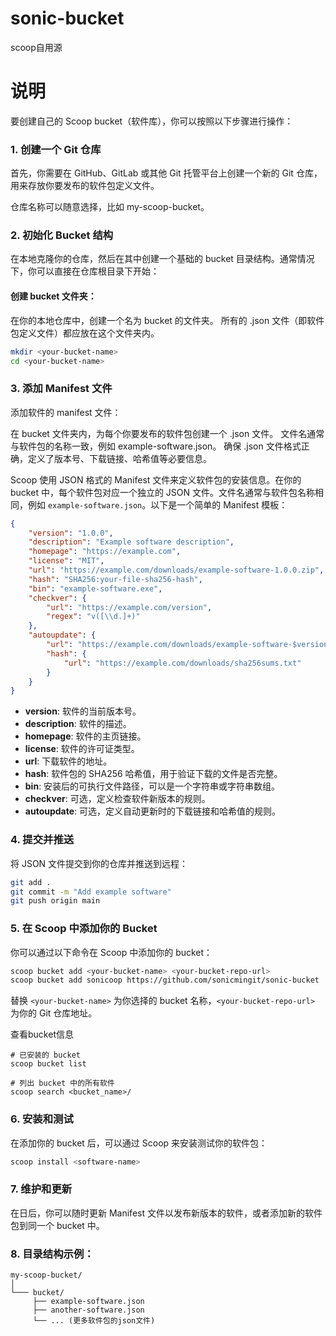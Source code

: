 # sonic-bucket
scoop自用源


# 说明
要创建自己的 Scoop bucket（软件库），你可以按照以下步骤进行操作：

### 1. 创建一个 Git 仓库

首先，你需要在 GitHub、GitLab 或其他 Git 托管平台上创建一个新的 Git 仓库，用来存放你要发布的软件包定义文件。

仓库名称可以随意选择，比如 my-scoop-bucket。

### 2. 初始化 Bucket 结构

在本地克隆你的仓库，然后在其中创建一个基础的 bucket 目录结构。通常情况下，你可以直接在仓库根目录下开始：

#### 创建 bucket 文件夹：

在你的本地仓库中，创建一个名为 bucket 的文件夹。
所有的 .json 文件（即软件包定义文件）都应放在这个文件夹内。

```bash
mkdir <your-bucket-name>
cd <your-bucket-name>
```

### 3. 添加 Manifest 文件

添加软件的 manifest 文件：

在 bucket 文件夹内，为每个你要发布的软件包创建一个 .json 文件。
文件名通常与软件包的名称一致，例如 example-software.json。
确保 .json 文件格式正确，定义了版本号、下载链接、哈希值等必要信息。


Scoop 使用 JSON 格式的 Manifest 文件来定义软件包的安装信息。在你的 bucket 中，每个软件包对应一个独立的 JSON 文件。文件名通常与软件包名称相同，例如 `example-software.json`。以下是一个简单的 Manifest 模板：


```json
{
    "version": "1.0.0",
    "description": "Example software description",
    "homepage": "https://example.com",
    "license": "MIT",
    "url": "https://example.com/downloads/example-software-1.0.0.zip",
    "hash": "SHA256:your-file-sha256-hash",
    "bin": "example-software.exe",
    "checkver": {
        "url": "https://example.com/version",
        "regex": "v([\\d.]+)"
    },
    "autoupdate": {
        "url": "https://example.com/downloads/example-software-$version.zip",
        "hash": {
            "url": "https://example.com/downloads/sha256sums.txt"
        }
    }
}
```

- **version**: 软件的当前版本号。
- **description**: 软件的描述。
- **homepage**: 软件的主页链接。
- **license**: 软件的许可证类型。
- **url**: 下载软件的地址。
- **hash**: 软件包的 SHA256 哈希值，用于验证下载的文件是否完整。
- **bin**: 安装后的可执行文件路径，可以是一个字符串或字符串数组。
- **checkver**: 可选，定义检查软件新版本的规则。
- **autoupdate**: 可选，定义自动更新时的下载链接和哈希值的规则。

### 4. 提交并推送

将 JSON 文件提交到你的仓库并推送到远程：

```bash
git add .
git commit -m "Add example software"
git push origin main
```

### 5. 在 Scoop 中添加你的 Bucket

你可以通过以下命令在 Scoop 中添加你的 bucket：

```bash
scoop bucket add <your-bucket-name> <your-bucket-repo-url>
scoop bucket add sonicoop https://github.com/sonicmingit/sonic-bucket
```

替换 `<your-bucket-name>` 为你选择的 bucket 名称，`<your-bucket-repo-url>` 为你的 Git 仓库地址。

查看bucket信息

```
# 已安装的 bucket
scoop bucket list

# 列出 bucket 中的所有软件
scoop search <bucket_name>/

```



### 6. 安装和测试

在添加你的 bucket 后，可以通过 Scoop 来安装测试你的软件包：

```bash
scoop install <software-name>
```

### 7. 维护和更新

在日后，你可以随时更新 Manifest 文件以发布新版本的软件，或者添加新的软件包到同一个 bucket 中。

### 8. 目录结构示例：


```
my-scoop-bucket/
│
└─── bucket/
     ├── example-software.json
     ├── another-software.json
     └── ... (更多软件包的json文件)

```